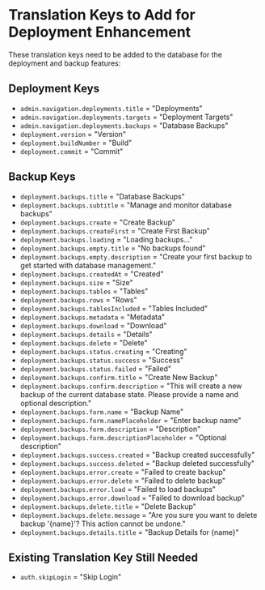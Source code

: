 # Translation Keys to Add for Deployment Enhancement

These translation keys need to be added to the database for the deployment and backup features:

## Deployment Keys
- `admin.navigation.deployments.title` = "Deployments"
- `admin.navigation.deployments.targets` = "Deployment Targets"
- `admin.navigation.deployments.backups` = "Database Backups"
- `deployment.version` = "Version"
- `deployment.buildNumber` = "Build"
- `deployment.commit` = "Commit"

## Backup Keys
- `deployment.backups.title` = "Database Backups"
- `deployment.backups.subtitle` = "Manage and monitor database backups"
- `deployment.backups.create` = "Create Backup"
- `deployment.backups.createFirst` = "Create First Backup"
- `deployment.backups.loading` = "Loading backups..."
- `deployment.backups.empty.title` = "No backups found"
- `deployment.backups.empty.description` = "Create your first backup to get started with database management."
- `deployment.backups.createdAt` = "Created"
- `deployment.backups.size` = "Size"
- `deployment.backups.tables` = "Tables"
- `deployment.backups.rows` = "Rows"
- `deployment.backups.tablesIncluded` = "Tables Included"
- `deployment.backups.metadata` = "Metadata"
- `deployment.backups.download` = "Download"
- `deployment.backups.details` = "Details"
- `deployment.backups.delete` = "Delete"
- `deployment.backups.status.creating` = "Creating"
- `deployment.backups.status.success` = "Success"
- `deployment.backups.status.failed` = "Failed"
- `deployment.backups.confirm.title` = "Create New Backup"
- `deployment.backups.confirm.description` = "This will create a new backup of the current database state. Please provide a name and optional description."
- `deployment.backups.form.name` = "Backup Name"
- `deployment.backups.form.namePlaceholder` = "Enter backup name"
- `deployment.backups.form.description` = "Description"
- `deployment.backups.form.descriptionPlaceholder` = "Optional description"
- `deployment.backups.success.created` = "Backup created successfully"
- `deployment.backups.success.deleted` = "Backup deleted successfully"
- `deployment.backups.error.create` = "Failed to create backup"
- `deployment.backups.error.delete` = "Failed to delete backup"
- `deployment.backups.error.load` = "Failed to load backups"
- `deployment.backups.error.download` = "Failed to download backup"
- `deployment.backups.delete.title` = "Delete Backup"
- `deployment.backups.delete.message` = "Are you sure you want to delete backup '{name}'? This action cannot be undone."
- `deployment.backups.details.title` = "Backup Details for {name}"

## Existing Translation Key Still Needed
- `auth.skipLogin` = "Skip Login"